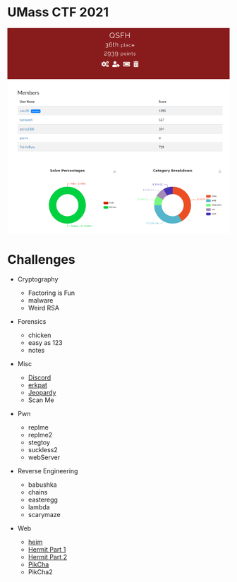 # UMass CTF 2021
![rank](ranking.png)

# Challenges

- Cryptography
  - Factoring is Fun
  - malware
  - Weird RSA

- Forensics
  - chicken
  - easy as 123
  - notes

- Misc
  - [Discord](Misc/Discord)
  - [erkpat](Misc/erkpat)
  - [Jeopardy](Misc/Jeopardy)
  - Scan Me

- Pwn
  - replme
  - replme2
  - stegtoy
  - suckless2
  - webServer

- Reverse Engineering
  - babushka
  - chains
  - easteregg
  - lambda
  - scarymaze

- Web
  - [heim](Web/heim)
  - [Hermit Part 1](Web/HermitPart1)
  - [Hermit Part 2](Web/HermitPart2)
  - [PikCha](Web/PikCha)
  - PikCha2
